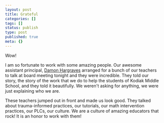 ```yaml
---
layout: post
title: Grateful
categories: []
tags: []
status: publish
type: post
published: true
meta: {}
---
```


Wow!


I am so fortunate to work with some amazing people. Our awesome assistant principal, 
[Damon Hargraves](http://twitter.com/damonhargraves) arranged for a bunch of our teachers to talk at board meeting tonight and they were incredible. They told our story, the story of the work that we do to help the students of Kodiak Middle School, and they told it beautifully. We weren't asking for anything, we were just explaining who we are.


These teachers jumped out in front and made us look good. They talked about trauma-informed practices, our tutorials, our math intervention practices, our PLCs, our culture. We are a culture of amazing educators that rock! It is an honor to work with them!
